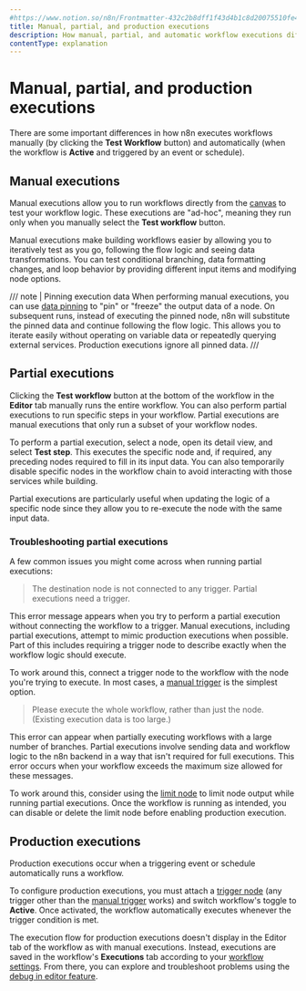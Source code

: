```yaml
---
#https://www.notion.so/n8n/Frontmatter-432c2b8dff1f43d4b1c8d20075510fe4
title: Manual, partial, and production executions
description: How manual, partial, and automatic workflow executions differ.
contentType: explanation
---
```


# Manual, partial, and production executions

There are some important differences in how n8n executes workflows manually (by clicking the **Test Workflow** button) and automatically (when the workflow is **Active** and triggered by an event or schedule).

## Manual executions

Manual executions allow you to run workflows directly from the [canvas](/glossary.md#canvas-n8n) to test your workflow logic. These executions are "ad-hoc", meaning they run only when you manually select the **Test workflow** button.

Manual executions make building workflows easier by allowing you to iteratively test as you go, following the flow logic and seeing data transformations. You can test conditional branching, data formatting changes, and loop behavior by providing different input items and modifying node options.

/// note | Pinning execution data
When performing manual executions, you can use [data pinning](/data/data-pinning.md) to "pin" or "freeze" the output data of a node. On subsequent runs, instead of executing the pinned node, n8n will substitute the pinned data and continue following the flow logic. This allows you to iterate easily without operating on variable data or repeatedly querying external services. Production executions ignore all pinned data.
///

## Partial executions

Clicking the **Test workflow** button at the bottom of the workflow in the **Editor** tab manually runs the entire workflow.  You can also perform partial executions to run specific steps in your workflow. Partial executions are manual executions that only run a subset of your workflow nodes.

To perform a partial execution, select a node, open its detail view, and select **Test step**. This executes the specific node and, if required, any preceding nodes required to fill in its input data. You can also temporarily disable specific nodes in the workflow chain to avoid interacting with those services while building.

Partial executions are particularly useful when updating the logic of a specific node since they allow you to re-execute the node with the same input data.

### Troubleshooting partial executions

A few common issues you might come across when running partial executions:

> The destination node is not connected to any trigger. Partial executions need a trigger.

This error message appears when you try to perform a partial execution without connecting the workflow to a trigger. Manual executions, including partial executions, attempt to mimic production executions when possible. Part of this includes requiring a trigger node to describe exactly when the workflow logic should execute.

To work around this, connect a trigger node to the workflow with the node you're trying to execute. In most cases, a [manual trigger](/integrations/builtin/core-nodes/n8n-nodes-base.manualworkflowtrigger.md) is the simplest option.

> Please execute the whole workflow, rather than just the node. (Existing execution data is too large.)

This error can appear when partially executing workflows with a large number of branches. Partial executions involve sending data and workflow logic to the n8n backend in a way that isn't required for full executions. This error occurs when your workflow exceeds the maximum size allowed for these messages.

To work around this, consider using the [limit node](/integrations/builtin/core-nodes/n8n-nodes-base.limit.md) to limit node output while running partial executions. Once the workflow is running as intended, you can disable or delete the limit node before enabling production execution.

## Production executions

Production executions occur when a triggering event or schedule automatically runs a workflow.

To configure production executions, you must attach a [trigger node](/glossary.md#trigger-node-n8n) (any trigger other than the [manual trigger](/integrations/builtin/core-nodes/n8n-nodes-base.manualworkflowtrigger.md) works) and switch workflow's toggle to **Active**. Once activated, the workflow automatically executes whenever the trigger condition is met.

The execution flow for production executions doesn't display in the Editor tab of the workflow as with manual executions. Instead, executions are saved in the workflow's **Executions** tab according to your [workflow settings](/workflows/settings.md). From there, you can explore and troubleshoot problems using the [debug in editor feature](/workflows/executions/debug.md).
